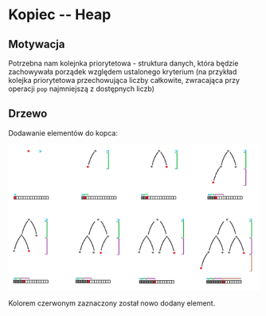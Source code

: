# Kopiec -- Heap

## Motywacja

Potrzebna nam kolejnka priorytetowa - struktura danych, która będzie zachowywała porządek względem ustalonego kryterium 
(na przykład kolejka priorytetowa przechowująca liczby całkowite, zwracająca przy operacji `pop` najmniejszą z dostępnych liczb)

## Drzewo

Dodawanie elementów do kopca:

<img src="https://github.com/bsobocki/Algorytmy_StrukturyDanych/blob/master/heap--kopiec/heap_insert.png"/>

Kolorem czerwonym zaznaczony został nowo dodany element.  

